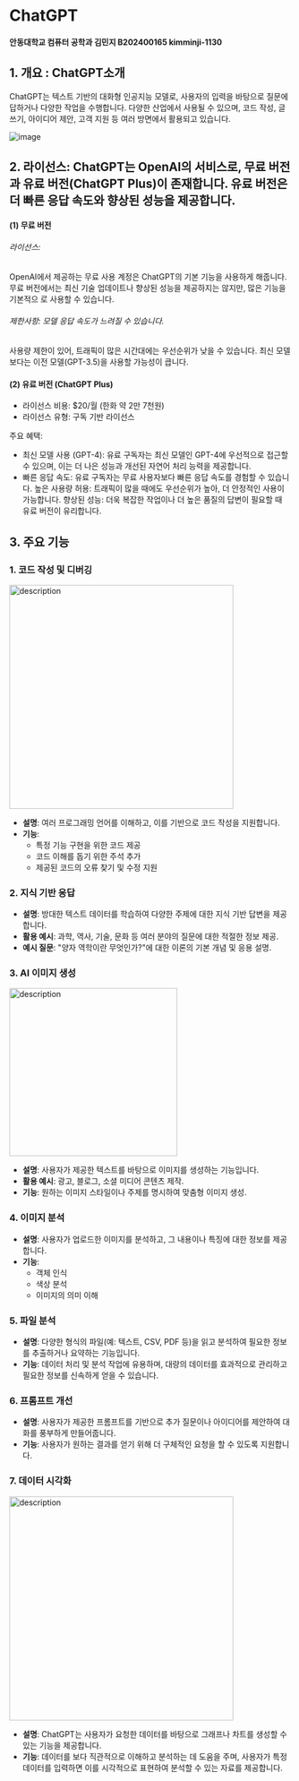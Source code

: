 # ChatGPT
#### 안동대학교 컴퓨터 공학과 김민지 B202400165 kimminji-1130


## 1. 개요 : ChatGPT소개
ChatGPT는 텍스트 기반의 대화형 인공지능 모델로, 사용자의 입력을 바탕으로 질문에 답하거나 다양한 작업을 수행합니다. 다양한 산업에서 사용될 수 있으며, 코드 작성, 글쓰기, 아이디어 제안, 고객 지원 등 여러 방면에서 활용되고 있습니다.

![image](https://github.com/user-attachments/assets/b8810828-6356-4b9e-8eeb-5d4162bb79b5)
## 2. 라이선스: ChatGPT는 OpenAI의 서비스로, 무료 버전과 유료 버전(ChatGPT Plus)이 존재합니다. 유료 버전은 더 빠른 응답 속도와 향상된 성능을 제공합니다.
#### (1) 무료 버전
###### 라이선스: 
   OpenAI에서 제공하는 무료 사용 계정은 ChatGPT의 기본 기능을 사용하게 해줍니다. 
   무료 버전에서는 최신 기술 업데이트나 향상된 성능을 제공하지는 않지만, 많은 기능을 기본적으    로 사용할 수 있습니다.
###### 제한사항: 모델 응답 속도가 느려질 수 있습니다.
   사용량 제한이 있어, 트래픽이 많은 시간대에는 우선순위가 낮을 수 있습니다.
   최신 모델보다는 이전 모델(GPT-3.5)을 사용할 가능성이 큽니다.
#### (2) 유료 버전 (ChatGPT Plus)
   - 라이선스 비용: $20/월 (한화 약 2만 7천원)
   - 라이선스 유형: 구독 기반 라이선스

  주요 혜택:
- 최신 모델 사용 (GPT-4): 유료 구독자는 최신 모델인 GPT-4에 우선적으로 접근할 수 있으며, 이는 더 나은 성능과 개선된 자연어 처리 능력을 제공합니다.
- 빠른 응답 속도: 유료 구독자는 무료 사용자보다 빠른 응답 속도를 경험할 수 있습니다.
높은 사용량 허용: 트래픽이 많을 때에도 우선순위가 높아, 더 안정적인 사용이 가능합니다.
향상된 성능: 더욱 복잡한 작업이나 더 높은 품질의 답변이 필요할 때 유료 버전이 유리합니다.

## 3. 주요 기능

### 1. 코드 작성 및 디버깅
<img src="https://github.com/user-attachments/assets/2f5bfd5c-e2ab-4631-8db8-e8785d515c01" alt="description" width="400"/>

- **설명**: 여러 프로그래밍 언어를 이해하고, 이를 기반으로 코드 작성을 지원합니다.
- **기능**: 
  - 특정 기능 구현을 위한 코드 제공
  - 코드 이해를 돕기 위한 주석 추가
  - 제공된 코드의 오류 찾기 및 수정 지원

### 2. 지식 기반 응답
- **설명**: 방대한 텍스트 데이터를 학습하여 다양한 주제에 대한 지식 기반 답변을 제공합니다.
- **활용 예시**: 과학, 역사, 기술, 문화 등 여러 분야의 질문에 대한 적절한 정보 제공.
- **예시 질문**: "양자 역학이란 무엇인가?"에 대한 이론의 기본 개념 및 응용 설명.

### 3. AI 이미지 생성

<img src="https://github.com/user-attachments/assets/e02854b0-0492-453a-9375-7b260fab1526" alt="description" width="300"/>

- **설명**: 사용자가 제공한 텍스트를 바탕으로 이미지를 생성하는 기능입니다.
- **활용 예시**: 광고, 블로그, 소셜 미디어 콘텐츠 제작.
- **기능**: 원하는 이미지 스타일이나 주제를 명시하여 맞춤형 이미지 생성.

### 4. 이미지 분석
- **설명**: 사용자가 업로드한 이미지를 분석하고, 그 내용이나 특징에 대한 정보를 제공합니다.
- **기능**: 
  - 객체 인식
  - 색상 분석
  - 이미지의 의미 이해

### 5. 파일 분석
- **설명**: 다양한 형식의 파일(예: 텍스트, CSV, PDF 등)을 읽고 분석하여 필요한 정보를 추출하거나 요약하는 기능입니다.
- **기능**: 데이터 처리 및 분석 작업에 유용하며, 대량의 데이터를 효과적으로 관리하고 필요한 정보를 신속하게 얻을 수 있습니다.

### 6. 프롬프트 개선
- **설명**: 사용자가 제공한 프롬프트를 기반으로 추가 질문이나 아이디어를 제안하여 대화를 풍부하게 만들어줍니다.
- **기능**: 사용자가 원하는 결과를 얻기 위해 더 구체적인 요청을 할 수 있도록 지원합니다.

### 7. 데이터 시각화
<img src="https://github.com/user-attachments/assets/a94900fd-5946-4dca-aa7c-0a89fef38572" alt="description" width="400"/>

- **설명**: ChatGPT는 사용자가 요청한 데이터를 바탕으로 그래프나 차트를 생성할 수 있는 기능을 제공합니다.
- **기능**: 데이터를 보다 직관적으로 이해하고 분석하는 데 도움을 주며, 사용자가 특정 데이터를 입력하면 이를 시각적으로 표현하여 분석할 수 있는 자료를 제공합니다.
